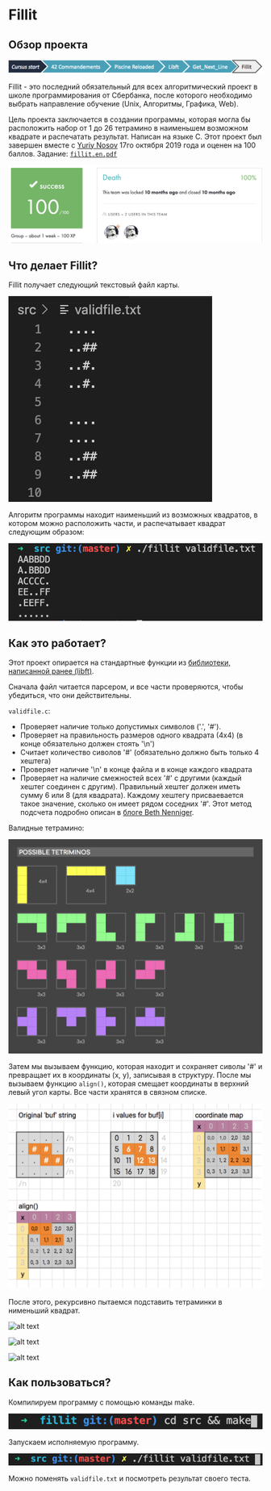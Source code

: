 # Fillit

## Обзор проекта

![alt text](https://github.com/eldaroid/pictures/blob/master/fillit/fillit.png)

Fillit - это последний обязательный для всех алгоритмический проект в школе программирования от Сбербанка, после которого необходимо выбрать направление обучение (Unix, Алгоритмы, Графика, Web). 

Цель проекта заключается в создании программы, которая могла бы расположить набор от 1 до 26 тетрамино в наименьшем возможном квадрате и распечатать результат. Написан на языке C. 
Этот проект был завершен вместе с [Yuriy Nosov](https://github.com/hthunder) 17го октября 2019 года и оценен на 100 баллов. Задание: [`fillit.en.pdf`](https://github.com/eldaroid/fillit/blob/master/resources/fillit.en.pdf)

![alt text](https://github.com/eldaroid/pictures/blob/master/fillit/100_fillit.png)

## Что делает Fillit? 

Fillit получает следующий текстовый файл карты.

![alt text](https://github.com/eldaroid/pictures/blob/master/fillit/validfile.png)

Алгоритм программы находит наименьший из возможных квадратов, в котором можно расположить части, и распечатывает квадрат следующим образом:

![alt text](https://github.com/eldaroid/pictures/blob/master/fillit/square_fillit.png)

## Как это работает?

Этот проект опирается на стандартные функции из [библиотеки, написанной ранее (libft)](https://github.com/eldaroid/libft-fgracefo).

Сначала файл читается парсером, и все части проверяются, чтобы убедиться, что они действительны.

`validfile.c`:

* Проверяет наличие только допустимых символов ('.', '#').
* Проверяет на правильность размеров одного квадрата (4x4) (в конце обязательно должен стоять '\n')
* Считает количество сиволов '#' (обязательно должно быть только 4 хештега)
* Проверяет наличие '\n' в конце файла и в конце каждого квадрата
* Проверяет на наличие смежностей всех '#' с другими (каждый хештег соединен с другим). Правильный хештег должен иметь сумму 6 или 8 (для квадрата). Каждому хештегу присваевается такое значение, сколько он имеет рядом соседних '#'. Этот метод подсчета подробно описан в [блоге Beth Nenniger](https://medium.com/@bethnenniger/fillit-solving-for-the-smallest-square-of-tetrominos-c6316004f909).

Валидные тетрамино:

![alt text](https://github.com/eldaroid/pictures/blob/master/fillit/possible%20tetramino.png)

Затем мы вызываем функцию, которая находит и сохраняет сиволы '#' и превращает их в координаты (x, y), записывая в структуру. После мы вызываем функцию `align()`, которая смещает координаты в верхний левый угол карты. Все части хранятся в связном списке. 

![alt text](https://github.com/eldaroid/pictures/blob/master/fillit/Screen%20Shot%202020-08-20%20at%207.59.38%20AM.png)

После этого, рекурсивно пытаемся подставить тетраминки в нименьший квадрат.

![alt text](https://raw.githubusercontent.com/Jemmeh/42-Fillit/master/WorkFiles/ExplainationImages/Screen%20Shot%202019-03-19%20at%206.42.27%20PM.png)

![alt text](https://raw.githubusercontent.com/Jemmeh/42-Fillit/master/WorkFiles/ExplainationImages/Screen%20Shot%202019-03-19%20at%206.42.45%20PM.png)

![alt text](https://raw.githubusercontent.com/Jemmeh/42-Fillit/master/WorkFiles/ExplainationImages/RecursiveBacktrack.png)

## Как пользоваться?

Компилируем программу с помощью команды make.

![alt text](https://github.com/eldaroid/pictures/blob/master/fillit/compile.png)

Запускаем исполняемую программу.

![alt text](https://github.com/eldaroid/pictures/blob/master/fillit/run.png)

Можно поменять `validfile.txt` и посмотреть результат cвоего теста.
